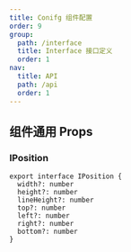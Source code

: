 ```yaml
---
title: Conifg 组件配置
order: 9
group:
  path: /interface
  title: Interface 接口定义
  order: 1
nav:
  title: API
  path: /api
  order: 1
---
```


## 组件通用 Props

### IPosition

```tsx | pure
export interface IPosition {
  width?: number
  height?: number
  lineHeight?: number
  top?: number
  left?: number
  right?: number
  bottom?: number
}
```
